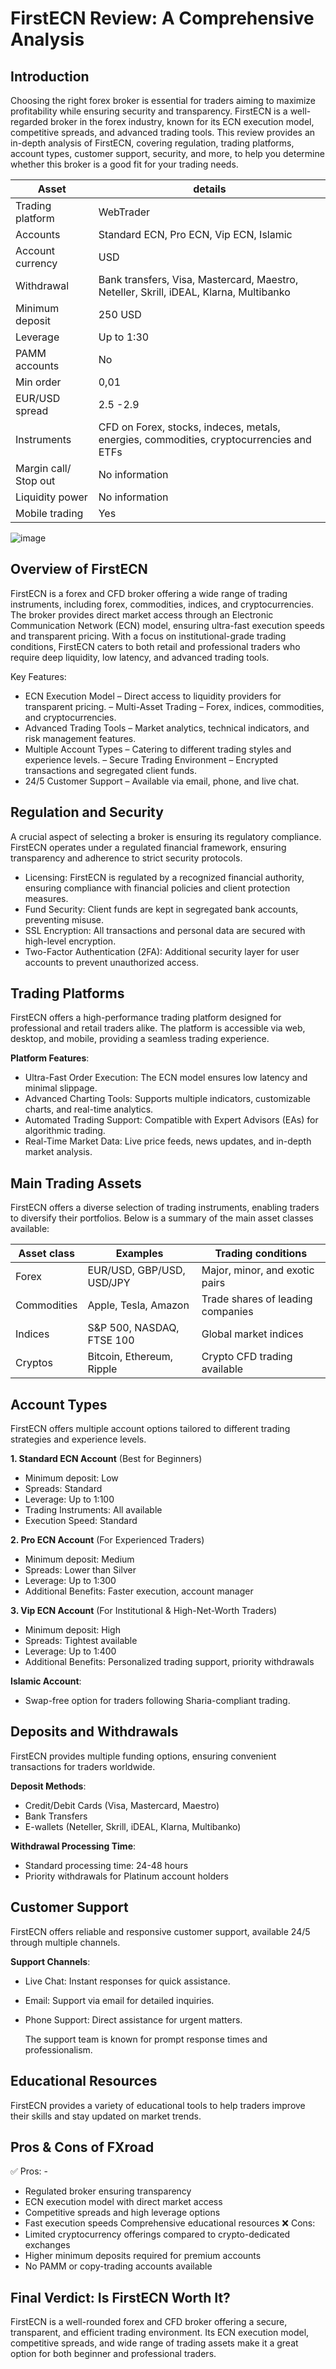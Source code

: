 FirstECN  Review: A Comprehensive Analysis
======================================================

Introduction
------------

Choosing the right forex broker is essential for traders aiming to maximize profitability while ensuring security and transparency. FirstECN is a well-regarded broker in the forex industry, known for its ECN execution model, competitive spreads, and advanced trading tools. This review provides an in-depth analysis of FirstECN, covering regulation, trading platforms, account types, customer support, security, and more, to help you determine whether this broker is a good fit for your trading needs.

| **Asset** | **details** | 
|-------------| -------------- | 
| Trading platform | WebTrader | 
| Accounts | Standard ECN, Pro ECN, Vip ECN, Islamic | 
| Account currency | USD | 
| Withdrawal | Bank transfers, Visa, Mastercard, Maestro, Neteller, Skrill, iDEAL, Klarna, Multibanko  | 
| Minimum deposit | 250 USD | 
| Leverage | Up to 1:30 | 
| PAMM accounts | No | 
| Min order | 0,01 |
| EUR/USD spread | 2.5 -2.9   | 
| Instruments | CFD on Forex, stocks, indeces, metals, energies, commodities, cryptocurrencies and ETFs | 
| Margin call/ Stop out | No information | 
| Liquidity power | No information | 
| Mobile trading | Yes |

![image]()

Overview of FirstECN
--------------------

FirstECN is a forex and CFD broker offering a wide range of trading instruments, including forex, commodities, indices, and cryptocurrencies. The broker provides direct market access through an Electronic Communication Network (ECN) model, ensuring ultra-fast execution speeds and transparent pricing. With a focus on institutional-grade trading conditions, FirstECN caters to both retail and professional traders who require deep liquidity, low latency, and advanced trading tools.

Key Features: 
- ECN Execution Model – Direct access to liquidity providers for transparent pricing.
– Multi-Asset Trading – Forex, indices, commodities, and cryptocurrencies.
- Advanced Trading Tools – Market analytics, technical indicators, and risk management features.
- Multiple Account Types – Catering to different trading styles and experience levels.
– Secure Trading Environment – Encrypted transactions and segregated client funds.
- 24/5 Customer Support – Available via email, phone, and live chat.

Regulation and Security
-----------------------

A crucial aspect of selecting a broker is ensuring its regulatory compliance. FirstECN operates under a regulated financial framework, ensuring transparency and adherence to strict security protocols.
- Licensing: FirstECN is regulated by a recognized financial authority, ensuring compliance with financial policies and client protection measures.
- Fund Security: Client funds are kept in segregated bank accounts, preventing misuse.
- SSL Encryption: All transactions and personal data are secured with high-level encryption.
- Two-Factor Authentication (2FA): Additional security layer for user accounts to prevent unauthorized access.

Trading Platforms
-----------------

FirstECN offers a high-performance trading platform designed for professional and retail traders alike. The platform is accessible via web, desktop, and mobile, providing a seamless trading experience.

**Platform Features**: 
- Ultra-Fast Order Execution: The ECN model ensures low latency and minimal slippage.
- Advanced Charting Tools: Supports multiple indicators, customizable charts, and real-time analytics.
- Automated Trading Support: Compatible with Expert Advisors (EAs) for algorithmic trading.
- Real-Time Market Data: Live price feeds, news updates, and in-depth market analysis.


Main Trading Assets
-------------------

FirstECN offers a diverse selection of trading instruments, enabling traders to diversify their portfolios. Below is a summary of the main asset classes available:

| **Asset class** | **Examples** | **Trading conditions**|
|-------------| -------------- | --------------------- |
| Forex | EUR/USD, GBP/USD, USD/JPY| Major, minor, and exotic pairs |
| Commodities | Apple, Tesla, Amazon | Trade shares of leading companies |
| Indices | S&P 500, NASDAQ, FTSE 100 | Global market indices |
| Cryptos | Bitcoin, Ethereum, Ripple | Crypto CFD trading available |


Account Types
-------------

FirstECN offers multiple account options tailored to different trading strategies and experience levels.

**1\. Standard ECN Account** (Best for Beginners) 
- Minimum deposit: Low
- Spreads: Standard
- Leverage: Up to 1:100
- Trading Instruments: All available
- Execution Speed: Standard

**2\. Pro ECN Account** (For Experienced Traders) 
- Minimum deposit: Medium
- Spreads: Lower than Silver
- Leverage: Up to 1:300
- Additional Benefits: Faster execution, account manager

**3\. Vip ECN Account** (For Institutional & High-Net-Worth Traders) 
- Minimum deposit: High
- Spreads: Tightest available
- Leverage: Up to 1:400
- Additional Benefits: Personalized trading support, priority withdrawals

**Islamic Account**: 
- Swap-free option for traders following Sharia-compliant trading.


Deposits and Withdrawals
------------------------

FirstECN provides multiple funding options, ensuring convenient transactions for traders worldwide.

**Deposit Methods**: 
- Credit/Debit Cards (Visa, Mastercard, Maestro)
- Bank Transfers
- E-wallets (Neteller, Skrill, iDEAL, Klarna, Multibanko)

**Withdrawal Processing Time**: 
- Standard processing time: 24-48 hours
- Priority withdrawals for Platinum account holders


Customer Support
----------------

FirstECN offers reliable and responsive customer support, available 24/5 through multiple channels.

**Support Channels**: 
- Live Chat: Instant responses for quick assistance.
- Email: Support via email for detailed inquiries.
- Phone Support: Direct assistance for urgent matters.

  The support team is known for prompt response times and professionalism.

Educational Resources
---------------------

FirstECN provides a variety of educational tools to help traders improve their skills and stay updated on market trends.

Pros & Cons of FXroad
-----------------------------

✅ Pros: - 
- Regulated broker ensuring transparency
-  ECN execution model with direct market access
-  Competitive spreads and high leverage options
-  Fast execution speeds Comprehensive educational resources 
❌ Cons:
- Limited cryptocurrency offerings compared to crypto-dedicated exchanges
- Higher minimum deposits required for premium accounts
- No PAMM or copy-trading accounts available

Final Verdict: Is FirstECN Worth It?
------------------------------------

FirstECN is a well-rounded forex and CFD broker offering a secure, transparent, and efficient trading environment. Its ECN execution model, competitive spreads, and wide range of trading assets make it a great option for both beginner and professional traders.
